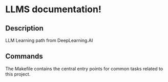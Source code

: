 # LLMS documentation!

## Description

LLM Learning path from DeepLearning.AI

## Commands

The Makefile contains the central entry points for common tasks related to this project.


